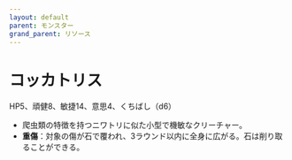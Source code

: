 ```yaml
---
layout: default
parent: モンスター
grand_parent: リソース
---
```


# コッカトリス

HP5、頑健8、敏捷14、意思4、くちばし（d6）

- 爬虫類の特徴を持つニワトリに似た小型で機敏なクリーチャー。
- **重傷**：対象の傷が石で覆われ、3ラウンド以内に全身に広がる。石は削り取ることができる。
